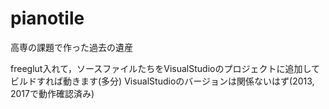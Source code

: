 # pianotile
高専の課題で作った過去の遺産

freeglut入れて，ソースファイルたちをVisualStudioのプロジェクトに追加してビルドすれば動きます(多分)
VisualStudioのバージョンは関係ないはず(2013, 2017で動作確認済み)
